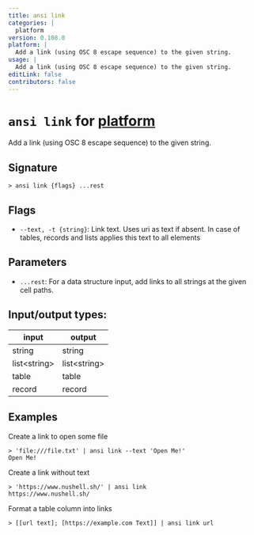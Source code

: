```yaml
---
title: ansi link
categories: |
  platform
version: 0.108.0
platform: |
  Add a link (using OSC 8 escape sequence) to the given string.
usage: |
  Add a link (using OSC 8 escape sequence) to the given string.
editLink: false
contributors: false
---
```

<!-- This file is automatically generated. Please edit the command in https://github.com/nushell/nushell instead. -->

# `ansi link` for [platform](/commands/categories/platform.md)

<div class='command-title'>Add a link (using OSC 8 escape sequence) to the given string.</div>

## Signature

```> ansi link {flags} ...rest```

## Flags

 -  `--text, -t {string}`: Link text. Uses uri as text if absent. In case of
                tables, records and lists applies this text to all elements

## Parameters

 -  `...rest`: For a data structure input, add links to all strings at the given cell paths.


## Input/output types:

| input        | output       |
| ------------ | ------------ |
| string       | string       |
| list&lt;string&gt; | list&lt;string&gt; |
| table        | table        |
| record       | record       |
## Examples

Create a link to open some file
```nu
> 'file:///file.txt' | ansi link --text 'Open Me!'
Open Me!
```

Create a link without text
```nu
> 'https://www.nushell.sh/' | ansi link
https://www.nushell.sh/
```

Format a table column into links
```nu
> [[url text]; [https://example.com Text]] | ansi link url

```
